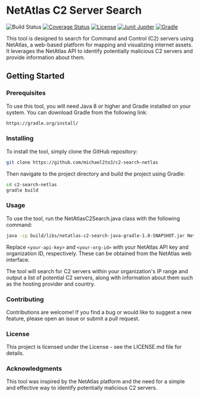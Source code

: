 # NetAtlas C2 Server Search

![Build Status](https://img.shields.io/github/actions/workflow/status/michael2to3/c2-search-netlas/build.yml?branch=main)
[![Coverage Status](https://img.shields.io/codecov/c/github/michael2to3/c2-search-netlas?style=flat-square)](https://codecov.io/gh/michael2to3/c2-search-netlas)
[![License](https://img.shields.io/github/license/michael2to3/pretty-caldav-politech-schedule?style=flat-square)](https://github.com/michael2to3/pretty-caldav-politech-schedule/blob/main/LICENSE)
[![Junit Jupiter](https://img.shields.io/badge/Junit-Jupiter-green?style=flat-square)](https://junit.org/junit5/)
[![Gradle](https://img.shields.io/badge/Gradle-blue?style=flat-square)](https://gradle.org/)

This tool is designed to search for Command and Control (C2) servers using NetAtlas, a web-based platform for mapping and visualizing internet assets. It leverages the NetAtlas API to identify potentially malicious C2 servers and provide information about them.

## Getting Started
### Prerequisites

To use this tool, you will need Java 8 or higher and Gradle installed on your system. You can download Gradle from the following link:

```bash
https://gradle.org/install/
```

### Installing

To install the tool, simply clone the GitHub repository:

```bash
git clone https://github.com/michael2to3/c2-search-netlas
```
Then navigate to the project directory and build the project using Gradle:

```bash
cd c2-search-netlas
gradle build
```

### Usage

To use the tool, run the NetAtlasC2Search.java class with the following command:

```bash
java -cp build/libs/netatlas-c2-search-java-gradle-1.0-SNAPSHOT.jar NetAtlasC2Search <your-api-key> <your-org-id>
```

Replace `<your-api-key>` and `<your-org-id>` with your NetAtlas API key and organization ID, respectively. These can be obtained from the NetAtlas web interface.

The tool will search for C2 servers within your organization's IP range and output a list of potential C2 servers, along with information about them such as the hosting provider and country.
### Contributing

Contributions are welcome! If you find a bug or would like to suggest a new feature, please open an issue or submit a pull request.
### License

This project is licensed under the License - see the LICENSE.md file for details.
### Acknowledgments

This tool was inspired by the NetAtlas platform and the need for a simple and effective way to identify potentially malicious C2 servers.
